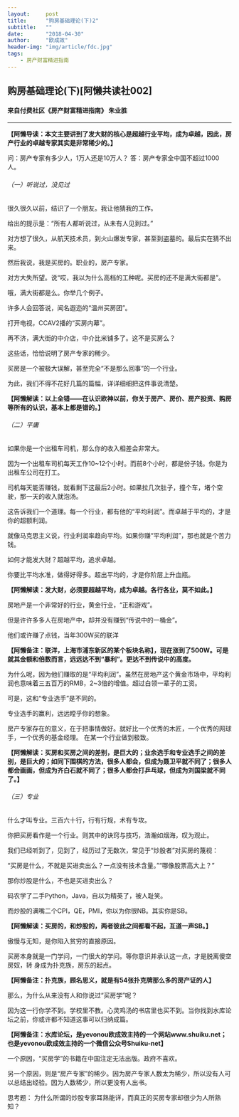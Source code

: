 ```yaml
---
layout:     post
title:      "购房基础理论(下)2"
subtitle:   ""
date:       "2018-04-30"
author:     "欧成效"
header-img: "img/article/fdc.jpg"
tags:
    - 房产财富精进指南
---
```

## 购房基础理论(下)[阿懒共读社002]
#### 来自付费社区《房产财富精进指南》 朱业胜

-------

**【阿懒导读：本文主要讲到了发大财的核心是超越行业平均，成为卓越，因此，房产行业的卓越专家其实是非常稀少的。】**

问：房产专家有多少人，1万人还是10万人？ 答：房产专家全中国不超过1000人。

###### （一）听说过，没见过
很久很久以前，结识了一个朋友。我让他猜我的工作。

给出的提示是：“所有人都听说过，从未有人见到过。”

对方想了很久，从航天技术员，到火山爆发专家，甚至到盗墓的。最后实在猜不出来。

然后我说，我是买房的。职业的，房产专家。

对方大失所望。说“哎，我以为什么高档的工种呢。买房的还不是满大街都是”。

哦，满大街都是么。你举几个例子。

许多人会回答说，闻名遐迩的“温州买房团”。

打开电视，CCAV2播的“买房内幕”。

再不济，满大街的中介店，中介比米铺多了。这不是买房么？

这些话，恰恰说明了房产专家的稀少。

买房是一个被极大误解，甚至完全“不是那么回事”的一个行业。

为此，我们不得不花好几篇的篇幅，详详细细把这件事说清楚。

**【阿懒解读：以上全错——在认识欧神以前，你关于房产、房价、房产投资、购房等所有的认识，基本上都是错的。】**

###### （二）平庸
如果你是一个出租车司机，那么你的收入相差会非常大。

因为一个出租车司机每天工作10~12个小时。而前8个小时，都是份子钱。你是为出租车公司在打工。

司机每天能否赚钱，就看剩下这最后2小时。如果拉几次肚子，撞个车，堵个空驶，那一天的收入就泡汤。

这告诉我们一个道理。每一个行业，都有他的“平均利润”。而卓越于平均的，才是你的超额利润。

就像马克思主义说，行业利润率趋向平均。如果你赚“平均利润”，那也就是个苦力钱。

如何才能发大财？超越平均，追求卓越。

你要比平均水准，做得好得多。超出平均的，才是你阶层上升血瓶。

**【阿懒解读：发大财，必须要超越平均，成为卓越。各行各业，莫不如此。】**

房地产是一个非常好的行业，黄金行业，“正和游戏”。

但是许许多多人在房地产中，却并没有赚到“传说中的一桶金”。

他们或许赚了点钱，当年300W买的联洋

**【阿懒备注：联洋，上海市浦东新区的某个板块名称】，现在涨到了500W。可是就其金额和倍数而言，远远达不到“暴利”。更达不到传说中的高度。**

为什么呢，因为他们赚取的是“平均利润”。虽然在房地产这个黄金市场中，平均利润也意味着三五百万的RMB，2~3倍的增值。超过白领一辈子的工资。

可是，这和“专业选手”是不同的。

专业选手的赢利，远远瞠乎你的想象。

房产专家存在的意义，在于把事情做好。就好比一个优秀的木匠，一个优秀的网球手，一个优秀的基金经理。
在某一个行业做到极致。

**【阿懒解读：买房和买房之间的差别，是巨大的；业余选手和专业选手之间的差别，是巨大的；如同下围棋的方法，很多人都会，但成为聂卫平就不同了；很多人都会画画，但成为齐白石就不同了；很多人都会打乒乓球，但成为刘国梁就不同了。】**

###### （三）专业
什么才叫专业。三百六十行，行有行规，术有专攻。

你把买房看作是一个行业。则其中的诀窍与技巧，浩瀚如烟海，叹为观止。

我们已经听到了，见到了，经历过了无数次，常见于“炒股者”对买房的蔑视：

“买房是什么，不就是买进卖出么？一点没有技术含量。”“哪像股票高大上？”

那你炒股是什么，不也是买进卖出么？

码农学了二手Python，Java，自以为精英了，被人耻笑。

而炒股的满嘴二个CPI，QE，PMI，你以为你很NB。其实你是SB。

**【阿懒解读：买房的，和炒股的，两者彼此之间都看不起，互道一声SB。】**

傲慢与无知，是你陷入贫穷的直接原因。

买房本身就是一门学问，一门很大的学问。等你意识并承认这一点，才是脱离傻空房奴，转 身成为扑克族，房东的起点。

**【阿懒备注：扑克族，顾名思义，就是有54张扑克牌那么多的房产证的人】**

那么，为什么从来没有人和你说过“买房学”呢？

因为这一行你学不到。学校里不教。心灵鸡汤的书店里也买不到。当你找到水库论坛之前，你或许都不知道这事可以归纳成篇。

**【阿懒备注：水库论坛，是yevonou欧成效主持的一个网站www.shuiku.net；也是yevonou欧成效主持的一个微信公众号Shuiku-net】**

一个原因，“买房学”的书籍在中国注定无法出版。政府不喜欢。

另一个原因，则是“房产专家”的稀少。因为房产专家人数太为稀少，所以没有人可以总结出经验。因为人数稀少，所以更没有人出书。

思考题：
为什么所谓的炒股专家耳熟能详，而真正的买房专家却很少为人所熟知？

